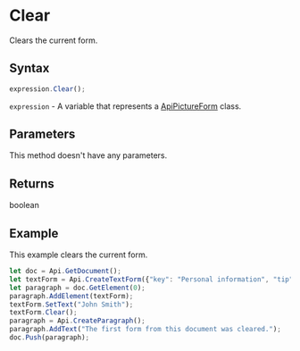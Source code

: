 # Clear

Clears the current form.

## Syntax

```javascript
expression.Clear();
```

`expression` - A variable that represents a [ApiPictureForm](../ApiPictureForm.md) class.

## Parameters

This method doesn't have any parameters.

## Returns

boolean

## Example

This example clears the current form.

```javascript editor-
let doc = Api.GetDocument();
let textForm = Api.CreateTextForm({"key": "Personal information", "tip": "Enter your first name", "required": true, "placeholder": "First name", "comb": true, "maxCharacters": 10, "cellWidth": 3, "multiLine": false, "autoFit": false});
let paragraph = doc.GetElement(0);
paragraph.AddElement(textForm);
textForm.SetText("John Smith");
textForm.Clear();
paragraph = Api.CreateParagraph();
paragraph.AddText("The first form from this document was cleared.");
doc.Push(paragraph);
```
